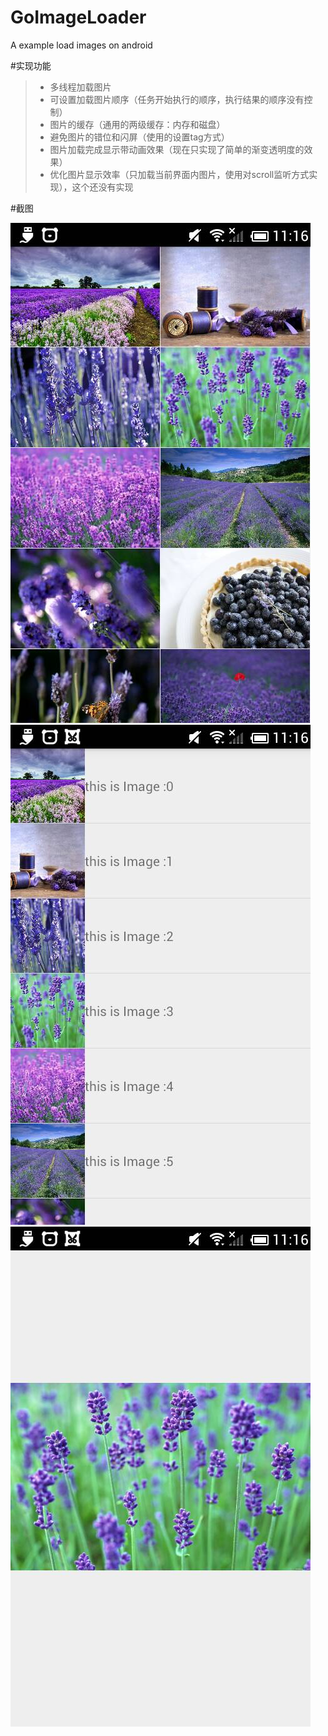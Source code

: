# GoImageLoader
A example load images on android

#实现功能
> * 多线程加载图片
> * 可设置加载图片顺序（任务开始执行的顺序，执行结果的顺序没有控制）
> * 图片的缓存（通用的两级缓存：内存和磁盘）
> * 避免图片的错位和闪屏（使用的设置tag方式）
> * 图片加载完成显示带动画效果（现在只实现了简单的渐变透明度的效果）
> * 优化图片显示效率（只加载当前界面内图片，使用对scroll监听方式实现），这个还没有实现

#截图

![](https://github.com/chourentang/GoImageLoader/blob/master/images/Screenshot_2015-03-05-11-16-19.jpeg)
![](https://github.com/chourentang/GoImageLoader/blob/master/images/Screenshot_2015-03-05-11-16-28.jpeg)
![](https://github.com/chourentang/GoImageLoader/blob/master/images/Screenshot_2015-03-05-11-16-42.jpeg)

